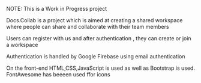 NOTE: This is a Work in Progress project

Docs.Collab is a project which is aimed at creating a shared workspace where people can share and collaborate with their team members

Users can register with us and after authentication , they can create or join a workspace

Authentication is handled by Google Firebase using email authentication

On the front-end HTML,CSS,JavaScript is used as well as Bootstrap is used. FontAwesome has beeeen used ffor icons